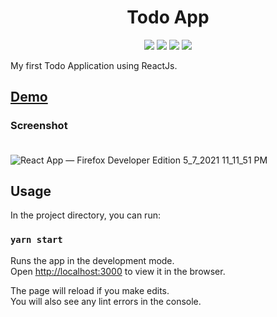 <h1 align="center"> Todo App </h1>
<p align="center">
  <img src="https://img.shields.io/github/issues/mihrilp/react-todoapp"/>
  <img src="https://img.shields.io/github/forks/mihrilp/react-todoapp"/>
  <img src="https://img.shields.io/github/stars/mihrilp/react-todoapp"/>
  <img src="https://img.shields.io/static/v1?label=npm&message=v6.14.8&color=blue"/>
<p>
<p>My first Todo Application using ReactJs. </p>


## [Demo](https://dailytodolist.vercel.app/)

### Screenshot <br/><br/>
![React App — Firefox Developer Edition 5_7_2021 11_11_51 PM](https://user-images.githubusercontent.com/58886855/117503911-54eb8180-af8a-11eb-8ffe-41fc14cd0c16.png)

## Usage

In the project directory, you can run:

### `yarn start`

Runs the app in the development mode.<br />
Open [http://localhost:3000](http://localhost:3000) to view it in the browser.

The page will reload if you make edits.<br />
You will also see any lint errors in the console.
